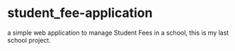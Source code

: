 # student_fee-application
a simple web application to manage Student Fees in a school, this is my last school project.
